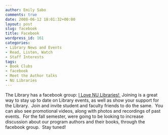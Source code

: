 ```yaml
---
author: Emily Sabo
comments: true
date: 2008-06-12 18:01:32+00:00
layout: post
slug: facebook
title: Facebook
wordpress_id: 161
categories:
- Library News and Events
- Read, Listen, Watch
- Staff Interests
tags:
- Book Clubs
- facebook
- Meet the Author talks
- NU Libraries
---
```


The Library has a facebook group: [I Love NU Libraries! ](http://www.facebook.com/group.php?gid=4847549134) Joining is a great way to stay up to date on Library events, as well as show your support for the Library.  Join and invite student and faculty friends to do the same.  You can also see promotional videos, along with photos and recordings of past events.  For the fall semester, were going to be looking to increase discussion about our program authors and their books, through the facebook group.  Stay tuned!
